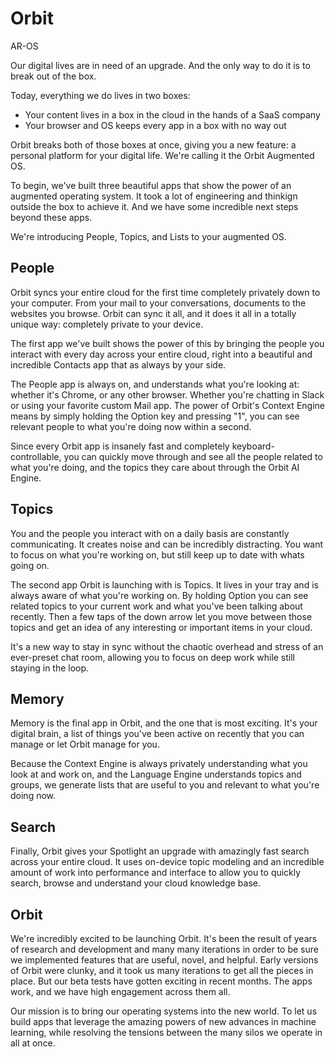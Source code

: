 # Orbit

AR-OS

Our digital lives are in need of an upgrade. And the only way to do it is to break out of the box.

Today, everything we do lives in two boxes:

- Your content lives in a box in the cloud in the hands of a SaaS company
- Your browser and OS keeps every app in a box with no way out

Orbit breaks both of those boxes at once, giving you a new feature: a personal platform for your digital life. We're calling it the Orbit Augmented OS.

To begin, we've built three beautiful apps that show the power of an augmented operating system. It took a lot of engineering and thinkign outside the box to achieve it. And we have some incredible next steps beyond these apps.

We're introducing People, Topics, and Lists to your augmented OS.

## People

Orbit syncs your entire cloud for the first time completely privately down to your computer. From your mail to your conversations, documents to the websites you browse. Orbit can sync it all, and it does it all in a totally unique way: completely private to your device.

The first app we've built shows the power of this by bringing the people you interact with every day across your entire cloud, right into a beautiful and incredible Contacts app that as always by your side.

The People app is always on, and understands what you're looking at: whether it's Chrome, or any other browser. Whether you're chatting in Slack or using your favorite custom Mail app. The power of Orbit's Context Engine means by simply holding the Option key and pressing "1", you can see relevant people to what you're doing now within a second.

Since every Orbit app is insanely fast and completely keyboard-controllable, you can quickly move through and see all the people related to what you're doing, and the topics they care about through the Orbit AI Engine.

## Topics

You and the people you interact with on a daily basis are constantly communicating. It creates noise and can be incredibly distracting. You want to focus on what you're working on, but still keep up to date with whats going on.

The second app Orbit is launching with is Topics. It lives in your tray and is always aware of what you're working on. By holding Option you can see related topics to your current work and what you've been talking about recently. Then a few taps of the down arrow let you move between those topics and get an idea of any interesting or important items in your cloud.

It's a new way to stay in sync without the chaotic overhead and stress of an ever-preset chat room, allowing you to focus on deep work while still staying in the loop.

## Memory

Memory is the final app in Orbit, and the one that is most exciting. It's your digital brain, a list of things you've been active on recently that you can manage or let Orbit manage for you.

Because the Context Engine is always privately understanding what you look at and work on, and the Language Engine understands topics and groups, we generate lists that are useful to you and relevant to what you're doing now.

## Search

Finally, Orbit gives your Spotlight an upgrade with amazingly fast search across your entire cloud. It uses on-device topic modeling and an incredible amount of work into performance and interface to allow you to quickly search, browse and understand your cloud knowledge base.

## Orbit

We're incredibly excited to be launching Orbit. It's been the result of years of research and development and many many iterations in order to be sure we implemented features that are useful, novel, and helpful. Early versions of Orbit were clunky, and it took us many iterations to get all the pieces in place. But our beta tests have gotten exciting in recent months. The apps work, and we have high engagement across them all.

Our mission is to bring our operating systems into the new world. To let us build apps that leverage the amazing powers of new advances in machine learning, while resolving the tensions between the many silos we operate in all at once.

